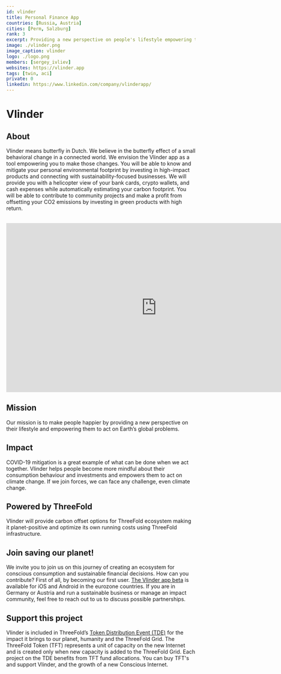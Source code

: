 ```yaml
---
id: vlinder
title: Personal Finance App
countries: [Russia, Austria]
cities: [Perm, Salzburg]
rank: 3
excerpt: Providing a new perspective on people's lifestyle empowering them to act on Earth’s global problems.
image: ./vlinder.png
image_caption: vlinder
logo: ./logo.png
members: [sergey_ivliev]
websites: https://vlinder.app
tags: [twin, aci]
private: 0
linkedin: https://www.linkedin.com/company/vlinderapp/
---
```


# Vlinder

## About

Vlinder means butterfly in Dutch. We believe in the butterfly effect of a small behavioral change in a connected world. We envision the Vlinder app as a tool empowering you to make those changes. You will be able to know and mitigate your personal environmental footprint by investing in high-impact products and connecting with sustainability-focused businesses. We will provide you with a helicopter view of your bank cards, crypto wallets, and cash expenses while automatically estimating your carbon footprint. You will be able to contribute to community projects and make a profit from offsetting your CO2 emissions by investing in green products with high return.


<BR>

<iframe src="https://player.vimeo.com/video/434681704" width="800" height="450" frameborder="0" allow="autoplay; fullscreen" allowfullscreen></iframe>

<BR>

## Mission

Our mission is to make people happier by providing a new perspective on their lifestyle and empowering them to act on Earth’s global problems.

## Impact

COVID-19 mitigation is a great example of what can be done when we act together. Vlinder helps people become more mindful about their consumption behaviour and investments and empowers them to act on climate change. If we join forces, we can face any challenge, even climate change.

## Powered by ThreeFold

Vlinder will provide carbon offset options for ThreeFold ecosystem making it planet-positive and optimize its own running costs using ThreeFold infrastructure.

## Join saving our planet!

We invite you to join us on this journey of creating an ecosystem for conscious consumption and sustainable financial decisions.
How can you contribute? First of all, by becoming our first user. [The Vlinder app beta](https://vlinder.app) is available for iOS and Android in the eurozone countries.
If you are in Germany or Austria and run a sustainable business or manage an impact community, feel free to reach out to us to discuss possible partnerships.

## Support this project

Vlinder is included in ThreeFold’s [Token Distribution Event (TDE)](https://wiki.threefold.io/#/tdeoverview)</a> for the impact it brings to our planet, humanity and the ThreeFold Grid.
The ThreeFold Token (TFT) represents a unit of capacity on the new Internet and is created only when new capacity is added to the ThreeFold Grid.
Each project on the TDE benefits from TFT fund allocations. You can buy TFT's and support Vlinder, and the growth of a new Conscious Internet.

<!-- ## TFGrid solution

### Roadmap

- Q1 2021
  - Integration of personal planet first finance app on top of 3bot/Crystal Twin.
 -->

